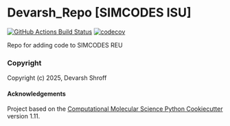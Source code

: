Devarsh_Repo [SIMCODES ISU]
==============================
[//]: # (Badges)
[![GitHub Actions Build Status](https://github.com/REPLACE_WITH_OWNER_ACCOUNT/Devarsh_Repo/workflows/CI/badge.svg)](https://github.com/REPLACE_WITH_OWNER_ACCOUNT/Devarsh_Repo/actions?query=workflow%3ACI)
[![codecov](https://codecov.io/gh/REPLACE_WITH_OWNER_ACCOUNT/Devarsh_Repo/branch/main/graph/badge.svg)](https://codecov.io/gh/REPLACE_WITH_OWNER_ACCOUNT/Devarsh_Repo/branch/main)


Repo for adding code to SIMCODES REU

### Copyright

Copyright (c) 2025, Devarsh Shroff


#### Acknowledgements
 
Project based on the 
[Computational Molecular Science Python Cookiecutter](https://github.com/molssi/cookiecutter-cms) version 1.11.

